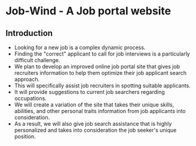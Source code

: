 # Job-Wind - A Job portal website

## Introduction ##

* Looking for a new job is a complex dynamic process.
* Finding the "correct" applicant to call for job interviews is a particularly difficult challenge. 
* We plan to develop an improved online job portal site that gives job recruiters information to help them optimize their job applicant search approach. 
* This will specifically assist job recruiters in spotting suitable applicants. 
* It will provide suggestions to current job searchers regarding occupations. 
* We will create a variation of the site that takes their unique skills, abilities, and other personal traits information from job applicants into consideration. 
* As a result, we will also give job search assistance that is highly personalized and takes into consideration the job seeker's unique position.
